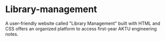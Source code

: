 # Library-management
 A user-friendly website called "Library Management" built with HTML and CSS offers an organized platform to access first-year AKTU engineering notes.
